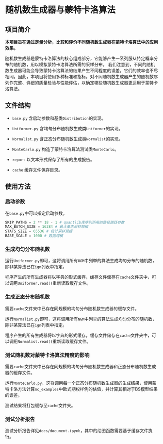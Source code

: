 # 随机数生成器与蒙特卡洛算法

## 项目简介

**本项目旨在通过定量分析，比较和评价不同随机数生成器在蒙特卡洛算法中的应用效果。**

随机数生成器是蒙特卡洛算法的核心组成部分，它能够产生一系列服从特定概率分布的随机数，用以模拟蒙特卡洛算法所需的采样分布。
我们注意到，不同的随机数生成器可能会导致蒙特卡洛算法的结果产生不同程度的误差，它们的效率也不尽相同。因此，本项目将使用多种标准和指标，对不同随机数生成器产生的随机数序列作完整、详细的质量检验与性能评估，以确定哪些随机数生成器更适用于蒙特卡洛算法。

## 文件结构

- `base.py`
含启动参数和基类`Distribution`的实现。

- `Uniformer.py`
含均匀分布随机数生成类`Uniformer`的实现。

- `Normalist.py`
含正态分布随机数生成类`Normalist`的实现。

- `MonteCarlo.py`
构造了蒙特卡洛算法测试类`MonteCarlo`。

- `report`
以文本形式保存了所有的生成报告。

- `cache`
缓存文件保存目录。

## 使用方法

### 启动参数

在`base.py`中可以指定启动参数。

```python
SKIP_PATHS = 2 ** 18 - 1 # quantlib库序列所用的路径跳跃参数
MAX_BATCH_SIZE = 16384 # 最大单次采样规模
STATS_SIZE = 65536 # 统计采样规模
BASE_SCALE = 1000 # 数据规模
```

### 生成均匀分布随机数

运行`Uniformer.py`即可，这将调用所有`UGM`中列举的算法生成均匀分布的随机数，除非某算法已在`ign`列表中指定。

程序产生的所有生成器将以字典的形式缓存，缓存文件储存在`cache`文件夹中，可以调用`Uniformer.read()`重新读取缓存文件。

### 生成正态分布随机数

需要`cache`文件夹中已存在同规模的均匀分布随机数生成器的缓存文件。

运行`Normalist.py`即可，这将调用所有`NGM`中列举的算法生成均匀分布的随机数，除非某算法已在`ign`列表中指定。

程序产生的所有生成器将以字典的形式缓存，缓存文件储存在`cache`文件夹中，可以调用`Normalist.read()`重新读取缓存文件。

### 测试随机数对蒙特卡洛算法精度的影响

需要`cache`文件夹中已存在同规模的均匀分布随机数生成器和正态分布随机数生成器的缓存文件。

运行`MonteCarlo.py`，这将调用每一个正态分布随机数生成器的生成结果，使用蒙特卡洛方法计算`mc_examples`中欧式期权样例的估值，并计算其相对于BS模型结果的误差。

测试结果将打包缓存至`cache`文件夹。

### 测试分析报告

测试分析报告详见`docs/document.ipynb`，其中的绘图函数需要基于缓存文件执行。

